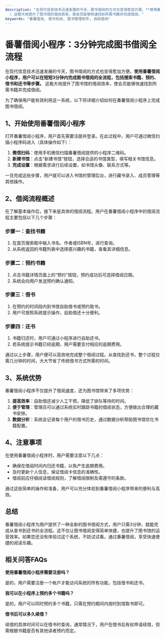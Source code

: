 ```yaml
---
description: "在现代信息技术迅速发展的今天，图书借阅的方式也变得愈加方便。**使用番薯借阅小程序，用户可以在短短3分钟内完成图书借阅的全流程，包括搜索书籍、预约、借书和还书等步骤。**\
  \ 这极大地提升了图书馆的借阅效率，使会员能够快速找到所需书籍并完成借阅。"
keywords: "番薯借阅, 借书系统, 图书管理软件, 自助借阅"
---
```

# 番薯借阅小程序：3分钟完成图书借阅全流程

在现代信息技术迅速发展的今天，图书借阅的方式也变得愈加方便。**使用番薯借阅小程序，用户可以在短短3分钟内完成图书借阅的全流程，包括搜索书籍、预约、借书和还书等步骤。** 这极大地提升了图书馆的借阅效率，使会员能够快速找到所需书籍并完成借阅。

为了确保用户能有效利用这一系统，以下将详细介绍如何在番薯借阅小程序上完成图书借阅。

## 1、开始使用番薯借阅小程序

打开番薯借阅小程序，用户首先需要注册并登录。在此过程中，用户可通过微信扫描小程序码进入（具体操作如下）：

1. **微信扫码**：使用手机微信扫描番薯借阅提供的小程序二维码。
2. **新建书馆**：点击“新建书馆”按钮，选择合适的书馆类型，填写相关书馆信息。
3. **完成设置**：根据需求进行后续设置，如书馆头像、联系方式等。

一旦完成这些步骤，用户就可以进入书馆的管理后台，进行藏书录入、成员管理等其他操作。

## 2、借阅流程概述

在了解基本操作后，接下来是具体的借阅流程。用户在番薯借阅小程序中的借阅流程主要包括以下几个步骤：

### **步骤一：查找书籍**

1. 在首页搜索框中输入书名、作者或ISBN号，进行查询。
2. 从系统返回的书籍列表中选择感兴趣的书籍，查看其详细信息。

### **步骤二：预约书籍**

1. 点击书籍详情页面上的“预约”按钮，预约成功后可选择借阅日期。
2. 系统会向用户发送预约确认通知。

### **步骤三：借书**

1. 在预约的时间段内到书馆自助借书或预约取书。
2. 用户可按照系统提示操作，自助借还十分便利。

### **步骤四：还书**

1. 书籍归还时，用户可通过小程序进行自助还书。
2. 若系统提示书籍已经逾期，用户需要支付相应的逾期费用。

通过以上步骤，用户便可以高效地完成整个借阅过程。从查找到还书，整个过程仅需几分钟的时间，大大节省了传统借书方式所需的时间。

## 3、系统优势

番薯借阅小程序不仅提升了借阅速度，还为图书馆带来了多项优势：

1. **提高效率**：自助借还减少人工干预，降低了排队等待的时间。
2. **便于管理**：管理员可以通过系统实时跟踪书籍的借阅状态，方便做出合理的藏书安排。
3. **数据分析**：系统会记录每个用户的借书历史，通过数据分析帮助图书馆优化书籍配置。

## 4、注意事项

在使用番薯借阅小程序时，用户需要注意以下几点：

- 确保在借阅时间内归还书籍，以免产生逾期费用。
- 及时更新个人信息，保证借阅卡信息的准确性。
- 借阅前应仔细阅读借阅规则，了解借阅限制及需遵守的条款。

通过这些简单的操作和准备，用户可以充分体验到番薯借阅小程序带来的便利与高效。

## 总结

番薯借阅小程序为用户提供了一种全新的图书借阅方式，用户只需3分钟，就能完成从查书到还书的全流程。这不仅让图书借阅变得简单快捷，也提升了图书馆的运营效率。如果您还没有体验过这个系统，不妨试试看，通过番薯借阅，享受快速便捷的阅读乐趣。

## 相关问答FAQs

**使用番薯借阅小程序需要注册吗？**

是的，用户需要注册一个帐户才能访问系统的所有功能，包括借书和还书。

**我可以在小程序上预约多个书籍吗？**

是的，用户可以同时预约多个书籍，只需在预约期间内按时到馆取书即可。

**借书后可以多久续借？**

续借的具体时间可以在借书时查询，通常情况下，用户在借书后有权申请续借，但需根据书籍是否有其他读者预约而定。
